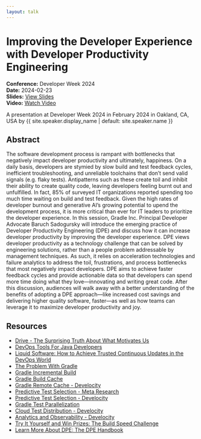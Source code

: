 ```yaml
---
layout: talk
---
```


<!-- Source: https://speaking.jbaru.ch/Ka61OD/improving-the-developer-experience-with-developer-productivity-engineering -->
# Improving the Developer Experience with Developer Productivity Engineering

**Conference:** Developer Week 2024  
**Date:** 2024-02-23  
**Slides:** [View Slides](https://drive.google.com/file/d/1fiG7BsXjwS2F7sQA645zxrmLbN9w1Ddm/view)  
**Video:** [Watch Video](https://www.youtube.com/watch?v=Z5gsL-v1MsM)  

A presentation at Developer Week 2024 in
                    February 2024 in
                    Oakland, CA, USA by 
                    {{ site.speaker.display_name | default: site.speaker.name }}

## Abstract

The software development process is rampant with bottlenecks that negatively impact developer productivity and ultimately, happiness. On a daily basis, developers are stymied by slow build and test feedback cycles, inefficient troubleshooting, and unreliable toolchains that don’t send valid signals (e.g. flaky tests). Antipatterns such as these create toil and inhibit their ability to create quality code, leaving developers feeling burnt out and unfulfilled. In fact, 85% of surveyed IT organizations reported spending too much time waiting on build and test feedback. Given the high rates of developer burnout and generative AI’s growing potential to upend the development process, it is more critical than ever for IT leaders to prioritize the developer experience.
In this session, Gradle Inc. Principal Developer Advocate Baruch Sadogursky will introduce the emerging practice of Developer Productivity Engineering (DPE) and discuss how it can increase developer productivity by improving the developer experience. DPE views developer productivity as a technology challenge that can be solved by engineering solutions, rather than a people problem addressable by management techniques. As such, it relies on acceleration technologies and failure analytics to address the toil, frustrations, and process bottlenecks that most negatively impact developers. DPE aims to achieve faster feedback cycles and provide actionable data so that developers can spend more time doing what they love—innovating and writing great code.
After this discussion, audiences will walk away with a better understanding of the benefits of adopting a DPE approach—like increased cost savings and delivering higher quality software, faster—as well as how teams can leverage it to maximize developer productivity and joy.

## Resources

- [Drive - The Surprising Truth About What Motivates Us](https://www.danpink.com/books/drive/)
- [DevOps Tools For Java Developers](https://amzn.to/3wAXeKr)
- [Liquid Software: How to Achieve Trusted Continuous Updates in the DevOps World](https://amzn.to/4bKCv7b)
- [The Problem With Gradle](https://www.bruceeckel.com/2021/01/02/the-problem-with-gradle/)
- [Gradle Incremental Build](https://docs.gradle.org/current/userguide/incremental_build.html)
- [Gradle Build Cache](https://docs.gradle.org/current/userguide/build_cache.html)
- [Gradle Remote Cache - Develocity](https://gradle.com/gradle-enterprise-solutions/build-cache/)
- [Predictive Test Selection - Meta Research](https://research.facebook.com/publications/predictive-test-selection/)
- [Predictive Test Selection - Develocity](https://gradle.com/gradle-enterprise-solutions/predictive-test-selection/)
- [Gradle Test Parallelization](https://docs.gradle.org/current/userguide/performance.html#execute_tests_in_parallel)
- [Cloud Test Distribution - Develocity](https://gradle.com/gradle-enterprise-solutions/test-distribution/)
- [Analytics and Observability - Develocity](https://gradle.com/gradle-enterprise-solutions/management-reporting-and-insights/)
- [Try It Yourself and Win Prizes: The Build Speed Challenge](https://gradle.com/gradle-and-maven-build-speed-challenge/)
- [Learn More About DPE: The DPE Handbook](https://gradle.com/developer-productivity-engineering/handbook/)

